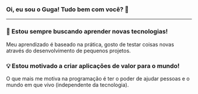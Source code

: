 ### Oi, eu sou o Guga! Tudo bem com você? :wave:

<hr>

### :brain: Estou sempre buscando aprender novas tecnologias!
Meu aprendizado é baseado na prática, gosto de testar coisas novas através do desenvolvimento de pequenos projetos.

### :bulb: Estou motivado a criar aplicações de valor para o mundo!
O que mais me motiva na programação é ter o poder de ajudar pessoas e o mundo em que vivo (independente da tecnologia).
